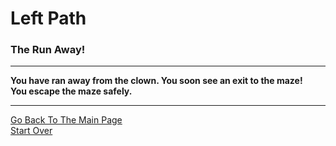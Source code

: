 # Left Path
### The Run Away!  

---

**You have ran away from the clown. You soon see an exit to the maze!**  
**You escape the maze safely.**  

---

[Go Back To The Main Page](../README.md)  
[Start Over](../beginning/intro.md)  